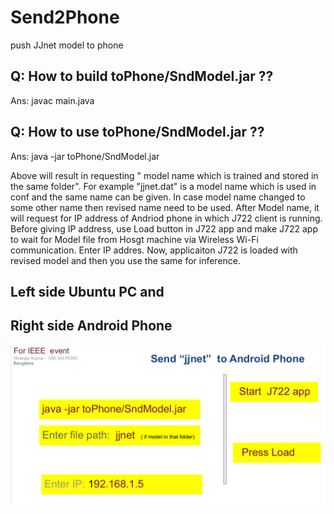 # Send2Phone
push  JJnet model to phone

## Q: How to build toPhone/SndModel.jar ??

Ans: javac main.java


##  Q: How to use toPhone/SndModel.jar ??

Ans: java -jar  toPhone/SndModel.jar

Above will result in requesting " model name which is trained and stored in the same folder".  For example "jjnet.dat" is a model name which is used in conf and the same name can be given. In case model name changed to some other name then revised name need to be used.  After Model name, it will request for IP address of  Andriod phone in which  J722 client is running.  Before giving IP address, use Load button in J722 app and make J722 app to wait for Model file from Hosgt machine via Wireless Wi-Fi communication.  Enter IP addres.  Now, applicaiton J722 is loaded with revised model and then you use the same for inference.

 ##  Left side Ubuntu PC  and                       
 ## Right side Android Phone
 
![GitHub Logo](https://github.com/DLinIoTedge/Send2Phone/blob/master/63.png)


